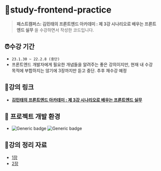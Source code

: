 # 📂study-frontend-practice

> **패스트캠퍼스: 김민태의 프론트엔드 아카데미 : 제 3강 시나리오로 배우는 프론트엔드 실무** 을 수강하면서 작성한 코드입니다.

## ⏰수강 기간

- `23.1.30 ~ 22.2.8 (중단)`
- 프론트엔드 개발자에게 필요한 개념들을 알려주는 좋은 강의이지만, 현재 내 수강 목적에 부합하지는 않기에 3장까지만 듣고 중단. 추후 재수강 예정

## 🔗강의 링크

- **[김민태의 프론트엔드 아카데미 : 제 3강 시나리오로 배우는 프론트엔드 실무](https://fastcampus.co.kr/dev_academy_kmt3)**

## 📌 프로젝트 개발 환경

- ![Generic badge](https://img.shields.io/badge/nodejs-v16.16.0-blue.svg) ![Generic badge](https://img.shields.io/badge/npm-v8.14.0-blue.svg)

## 📝강의 정리 자료

- [1장](docs/Chapter1.md)
- [2장](docs/Chapter2.md)